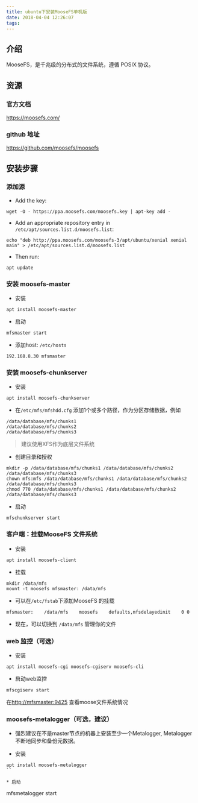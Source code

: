 ```yaml
---
title: ubuntu下安装MooseFS单机版
date: 2018-04-04 12:26:07
tags:
---
```


## 介绍
MooseFS，是千兆级的分布式的文件系统，遵循 POSIX 协议。

## 资源
### 官方文档
<https://moosefs.com/>

### github 地址
<https://github.com/moosefs/moosefs>

## 安装步骤

### 添加源

* Add the key:
```
wget -O - https://ppa.moosefs.com/moosefs.key | apt-key add -
```

* Add an appropriate repository entry in `/etc/apt/sources.list.d/moosefs.list`:
```
echo "deb http://ppa.moosefs.com/moosefs-3/apt/ubuntu/xenial xenial main" > /etc/apt/sources.list.d/moosefs.list
```

* Then run:

```
apt update
```

### 安装 moosefs-master

* 安装
```
apt install moosefs-master
```

* 启动
```
mfsmaster start
```

* 添加host: `/etc/hosts`
```
192.168.8.30 mfsmaster
```

### 安装 moosefs-chunkserver

* 安装

```
apt install moosefs-chunkserver
```

* 在`/etc/mfs/mfshdd.cfg` 添加1个或多个路径，作为分区存储数据，例如
```
/data/database/mfs/chunks1
/data/database/mfs/chunks2
/data/database/mfs/chunks3
```

> 建议使用XFS作为底层文件系统

* 创建目录和授权
```
mkdir -p /data/database/mfs/chunks1 /data/database/mfs/chunks2 /data/database/mfs/chunks3
chown mfs:mfs /data/database/mfs/chunks1 /data/database/mfs/chunks2 /data/database/mfs/chunks3
chmod 770 /data/database/mfs/chunks1 /data/database/mfs/chunks2 /data/database/mfs/chunks3
```

* 启动
```
mfschunkserver start
```

### 客户端：挂载MooseFS 文件系统

* 安装
```
apt install moosefs-client
```

* 挂载
```
mkdir /data/mfs
mount -t moosefs mfsmaster: /data/mfs
```

* 可以在`/etc/fstab`下添加MooseFS 的挂载
```
mfsmaster:    /data/mfs    moosefs    defaults,mfsdelayedinit    0 0
```

* 现在，可以切换到 `/data/mfs` 管理你的文件

### web 监控（可选）

* 安装
```
apt install moosefs-cgi moosefs-cgiserv moosefs-cli
```

* 启动web监控
```
mfscgiserv start
```
在<http://mfsmaster:9425> 查看moose文件系统情况

### moosefs-metalogger（可选，建议）

* 强烈建议在不是master节点的机器上安装至少一个Metalogger, Metalogger 不断地同步和备份元数据。

* 安装
```
apt install moosefs-metalogger
``

* 启动
```
mfsmetalogger start
```